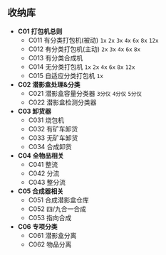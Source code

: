 ## 收纳库
- **C01 打包机总则**
  - C011 有分类打包机(被动) `1x` `2x` `3x` `4x` `6x` `8x` `12x`
  - C012 有分类打包机(主动) `2x` `3x` `4x` `6x` `8x`
  - C013 有分类合成机
  - C014 无分类打包机 `1x` `2x` `4x` `6x` `8x` `12x`
  - C015 自适应分类打包机 `1x`
- **C02 潜影盒处理&分类**
  - C021 潜影盒容量分类器 `3分仪` `4分仪` `5分仪`
  - C022 潜影盒检测分类器
- **C03 卸货器**    
  - C031 烧包机
  - C032 有矿车卸货
  - C033 无矿车卸货
  - C034 合成卸货
- **C04 全物品相关**
  - C041 整流
  - C042 分流
  - C043 整分流
- **C05 合成器相关**
  - C051 合成潜影盒仓库
  - C052 四/九合一合成
  - C053 指向合成
- **C06 专项分类**
  - C061 潜影盒分离
  - C062 物品分离
